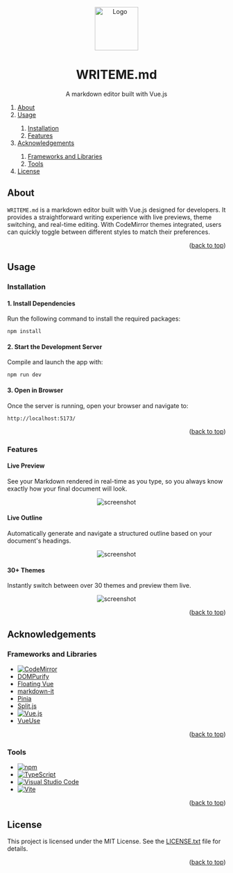 <a id="top"></a>

<!-- TITLE -->
<div align="center">
  <a href="https://github.com/natebabyak/markdown-editor">
    <img src="https://imgur.com/mwcnUmk.png" alt="Logo" width="100">
  </a>
  <h1>WRITEME.md</h1>
  <p>A markdown editor built with Vue.js</p>
</div>

<!-- TABLE OF CONTENTS -->
<ol>
  <li><a href="#about">About</a></li>
  <li><a href="#usage">Usage</a></li>
  <ol>
    <li><a href="#installation">Installation</a></li>
    <li><a href="#features">Features</a></li>
  </ol>
  <li><a href="#acknowledgements">Acknowledgements</a></li>
  <ol>
    <li><a href="#frameworks-and-libraries">Frameworks and Libraries</a></li>
    <li><a href="#tools">Tools</a></li>
  </ol>
  <li><a href="#license">License</a></li>
</ol>

<!-- ABOUT -->

## About

`WRITEME.md` is a markdown editor built with Vue.js designed for developers. It provides a straightforward writing experience with live previews, theme switching, and real-time editing. With CodeMirror themes integrated, users can quickly toggle between different styles to match their preferences.

<p align="right">(<a href="#top">back to top</a>)</p>

<!-- USAGE -->

## Usage

<!-- INSTALLATION -->

### Installation

#### 1. Install Dependencies

Run the following command to install the required packages:

```
npm install
```

#### 2. Start the Development Server

Compile and launch the app with:

```
npm run dev
```

#### 3. Open in Browser

Once the server is running, open your browser and navigate to:

```
http://localhost:5173/
```

<p align="right">(<a href="#top">back to top</a>)</p>

<!-- FEATURES -->

### Features

#### Live Preview

See your Markdown rendered in real-time as you type, so you always know exactly how your final document will look.

<div align="center">
  <img src="https://imgur.com/nXjP5iZ.png" alt="screenshot">
</div>

#### Live Outline

Automatically generate and navigate a structured outline based on your document's headings.

<div align="center">
  <img src="https://imgur.com/8o7Ag8b.png" alt="screenshot">
</div>

#### 30+ Themes

Instantly switch between over 30 themes and preview them live.

<div align="center">
  <img src="https://imgur.com/NkLu2mc.png" alt="screenshot">
</div>

<p align="right">(<a href="#top">back to top</a>)</p>

<!-- ACKNOWLEDGEMENTS -->

## Acknowledgements

### Frameworks and Libraries

- [![CodeMirror](https://img.shields.io/badge/CodeMirror-D30707?style=for-the-badge&logo=CodeMirror&logoColor=white)](https://codemirror.net/)
- [DOMPurify](https://github.com/cure53/DOMPurify)
- [Floating Vue](https://floating-vue.starpad.dev/)
- [markdown-it](https://github.com/markdown-it/markdown-it)
- [Pinia](https://pinia.vuejs.org/)
- [Split.js](https://split.js.org/)
- [![Vue.js](https://img.shields.io/badge/Vue%20js-35495E?style=for-the-badge&logo=vuedotjs&logoColor=4FC08D)](https://vuejs.org/)
- [VueUse](https://vueuse.org/)

<p align="right">(<a href="#top">back to top</a>)</p>

### Tools

- [![npm](https://img.shields.io/badge/npm-CB3837?style=for-the-badge&logo=npm&logoColor=white)](https://www.npmjs.com/)
- [![TypeScript](https://img.shields.io/badge/TypeScript-007ACC?style=for-the-badge&logo=typescript&logoColor=white)](https://www.typescriptlang.org/)
- [![Visual Studio Code](https://img.shields.io/badge/Visual_Studio_Code-0078D4?style=for-the-badge&logo=visual%20studio%20code&logoColor=white)](https://code.visualstudio.com/)
- [![Vite](https://img.shields.io/badge/Vite-B73BFE?style=for-the-badge&logo=vite&logoColor=FFD62E)](https://vite.dev/)

<p align="right">(<a href="#top">back to top</a>)</p>

<!-- LICENSE -->

## License

This project is licensed under the MIT License. See the [LICENSE.txt](https://github.com/natebabyak/markdown-editor/blob/master/LICENSE.txt) file for details.

<p align="right">(<a href="#top">back to top</a>)</p>
